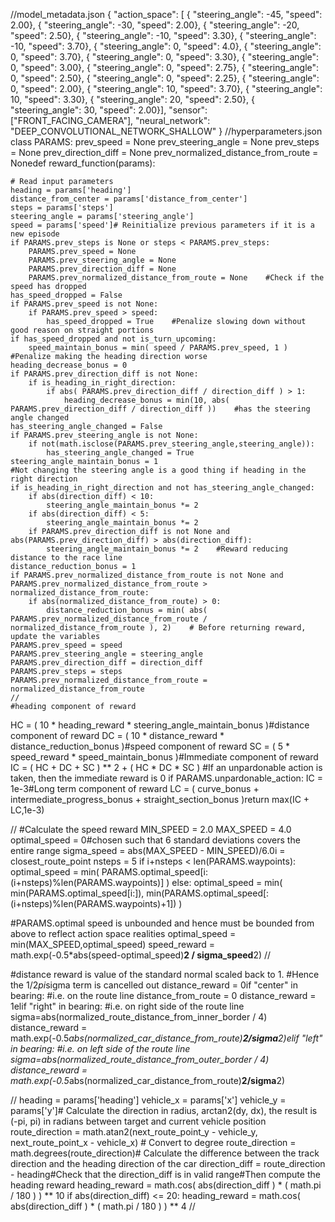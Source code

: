 //model_metadata.json
{
"action_space": [
  { "steering_angle": -45, "speed": 2.00},
  { "steering_angle": -30, "speed": 2.00},
  { "steering_angle": -20, "speed": 2.50},
  { "steering_angle": -10, "speed": 3.30},
  { "steering_angle": -10, "speed": 3.70},
  { "steering_angle": 0,   "speed": 4.0},
  { "steering_angle": 0,   "speed": 3.70},
  { "steering_angle": 0,   "speed": 3.30},
  { "steering_angle": 0,   "speed": 3.00},
  { "steering_angle": 0,   "speed": 2.75},
  { "steering_angle": 0,   "speed": 2.50},
  { "steering_angle": 0,   "speed": 2.25},
  { "steering_angle": 0,   "speed": 2.00},
  { "steering_angle": 10,  "speed": 3.70},
  { "steering_angle": 10,  "speed": 3.30},
  { "steering_angle": 20,  "speed": 2.50},
  { "steering_angle": 30,  "speed": 2.00}],
"sensor": ["FRONT_FACING_CAMERA"],
"neural_network": "DEEP_CONVOLUTIONAL_NETWORK_SHALLOW"
}
//hyperparameters.json
class PARAMS:
    prev_speed = None
    prev_steering_angle = None 
    prev_steps = None
    prev_direction_diff = None
    prev_normalized_distance_from_route = Nonedef reward_function(params):
    
    # Read input parameters
    heading = params['heading']
    distance_from_center = params['distance_from_center']
    steps = params['steps']
    steering_angle = params['steering_angle']
    speed = params['speed']# Reinitialize previous parameters if it is a new episode
    if PARAMS.prev_steps is None or steps < PARAMS.prev_steps:
        PARAMS.prev_speed = None
        PARAMS.prev_steering_angle = None
        PARAMS.prev_direction_diff = None
        PARAMS.prev_normalized_distance_from_route = None    #Check if the speed has dropped
    has_speed_dropped = False
    if PARAMS.prev_speed is not None:
        if PARAMS.prev_speed > speed:
            has_speed_dropped = True    #Penalize slowing down without good reason on straight portions
    if has_speed_dropped and not is_turn_upcoming: 
        speed_maintain_bonus = min( speed / PARAMS.prev_speed, 1 )    #Penalize making the heading direction worse
    heading_decrease_bonus = 0
    if PARAMS.prev_direction_diff is not None:
        if is_heading_in_right_direction:
            if abs( PARAMS.prev_direction_diff / direction_diff ) > 1:
                heading_decrease_bonus = min(10, abs( PARAMS.prev_direction_diff / direction_diff ))    #has the steering angle changed
    has_steering_angle_changed = False
    if PARAMS.prev_steering_angle is not None:
        if not(math.isclose(PARAMS.prev_steering_angle,steering_angle)):
            has_steering_angle_changed = True    steering_angle_maintain_bonus = 1 
    #Not changing the steering angle is a good thing if heading in the right direction
    if is_heading_in_right_direction and not has_steering_angle_changed:
        if abs(direction_diff) < 10:
            steering_angle_maintain_bonus *= 2
        if abs(direction_diff) < 5:
            steering_angle_maintain_bonus *= 2
        if PARAMS.prev_direction_diff is not None and abs(PARAMS.prev_direction_diff) > abs(direction_diff):
            steering_angle_maintain_bonus *= 2    #Reward reducing distance to the race line
    distance_reduction_bonus = 1
    if PARAMS.prev_normalized_distance_from_route is not None and PARAMS.prev_normalized_distance_from_route > normalized_distance_from_route:
        if abs(normalized_distance_from_route) > 0:
            distance_reduction_bonus = min( abs( PARAMS.prev_normalized_distance_from_route / normalized_distance_from_route ), 2)    # Before returning reward, update the variables
    PARAMS.prev_speed = speed
    PARAMS.prev_steering_angle = steering_angle
    PARAMS.prev_direction_diff = direction_diff
    PARAMS.prev_steps = steps
    PARAMS.prev_normalized_distance_from_route = normalized_distance_from_route
    //
    #heading component of reward
HC = ( 10 * heading_reward * steering_angle_maintain_bonus )#distance component of reward
DC = ( 10 * distance_reward * distance_reduction_bonus )#speed component of reward
SC = ( 5 * speed_reward * speed_maintain_bonus )#Immediate component of reward
IC = ( HC + DC + SC ) ** 2 + ( HC * DC * SC ) #If an unpardonable action is taken, then the immediate reward is 0
if PARAMS.unpardonable_action:
  IC = 1e-3#Long term component of reward
LC = ( curve_bonus + intermediate_progress_bonus + straight_section_bonus )return max(IC + LC,1e-3)

//
#Calculate the speed reward
MIN_SPEED = 2.0
MAX_SPEED = 4.0
optimal_speed = 0#chosen such that 6 standard deviations covers the entire range
sigma_speed = abs(MAX_SPEED - MIN_SPEED)/6.0i = closest_route_point
nsteps = 5
if i+nsteps < len(PARAMS.waypoints):
   optimal_speed = min( PARAMS.optimal_speed[i:(i+nsteps)%len(PARAMS.waypoints)] )
else:
   optimal_speed = min( min(PARAMS.optimal_speed[i:]), min(PARAMS.optimal_speed[:(i+nsteps)%len(PARAMS.waypoints)+1]) )
    
#PARAMS.optimal speed is unbounded and hence must be bounded from above to reflect action space realities
optimal_speed = min(MAX_SPEED,optimal_speed)
speed_reward = math.exp(-0.5*abs(speed-optimal_speed)**2 / sigma_speed**2)
//


#distance reward is value of the standard normal scaled back to 1. #Hence the 1/2*pi*sigma term is cancelled out
distance_reward = 0if "center" in bearing: #i.e. on the route line
   distance_from_route = 0
   distance_reward = 1elif "right" in bearing: #i.e. on right side of the route line
    sigma=abs(normalized_route_distance_from_inner_border / 4) 
    distance_reward = math.exp(-0.5*abs(normalized_car_distance_from_route)**2/sigma**2)elif "left" in bearing: #i.e. on left side of the route line
    sigma=abs(normalized_route_distance_from_outer_border / 4) 
    distance_reward = math.exp(-0.5*abs(normalized_car_distance_from_route)**2/sigma**2)
   
  //
  heading = params['heading']
vehicle_x = params['x']
vehicle_y = params['y']# Calculate the direction in radius, arctan2(dy, dx), the result is (-pi, pi) in radians between target and current vehicle position
route_direction = math.atan2(next_route_point_y - vehicle_y, next_route_point_x - vehicle_x) # Convert to degree
route_direction = math.degrees(route_direction)# Calculate the difference between the track direction and the heading direction of the car
direction_diff = route_direction - heading#Check that the direction_diff is in valid range#Then compute the heading reward
heading_reward = math.cos( abs(direction_diff ) * ( math.pi / 180 ) ) ** 10
if abs(direction_diff) <= 20:
   heading_reward = math.cos( abs(direction_diff ) * ( math.pi / 180 ) ) ** 4
   //
   
